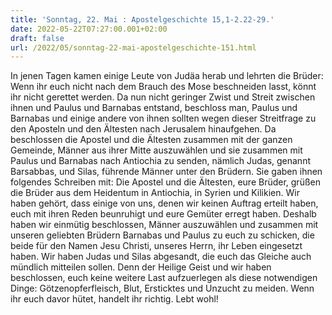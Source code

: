```yaml
---
title: 'Sonntag, 22. Mai : Apostelgeschichte 15,1-2.22-29.'
date: 2022-05-22T07:27:00.001+02:00
draft: false
url: /2022/05/sonntag-22-mai-apostelgeschichte-151.html
---
```


In jenen Tagen kamen einige Leute von Judäa herab und lehrten die Brüder: Wenn ihr euch nicht nach dem Brauch des Mose beschneiden lasst, könnt ihr nicht gerettet werden. Da nun nicht geringer Zwist und Streit zwischen ihnen und Paulus und Barnabas entstand, beschloss man, Paulus und Barnabas und einige andere von ihnen sollten wegen dieser Streitfrage zu den Aposteln und den Ältesten nach Jerusalem hinaufgehen. Da beschlossen die Apostel und die Ältesten zusammen mit der ganzen Gemeinde, Männer aus ihrer Mitte auszuwählen und sie zusammen mit Paulus und Barnabas nach Antiochia zu senden, nämlich Judas, genannt Barsabbas, und Silas, führende Männer unter den Brüdern. Sie gaben ihnen folgendes Schreiben mit: Die Apostel und die Ältesten, eure Brüder, grüßen die Brüder aus dem Heidentum in Antiochia, in Syrien und Kilikien. Wir haben gehört, dass einige von uns, denen wir keinen Auftrag erteilt haben, euch mit ihren Reden beunruhigt und eure Gemüter erregt haben. Deshalb haben wir einmütig beschlossen, Männer auszuwählen und zusammen mit unseren geliebten Brüdern Barnabas und Paulus zu euch zu schicken, die beide für den Namen Jesu Christi, unseres Herrn, ihr Leben eingesetzt haben. Wir haben Judas und Silas abgesandt, die euch das Gleiche auch mündlich mitteilen sollen. Denn der Heilige Geist und wir haben beschlossen, euch keine weitere Last aufzuerlegen als diese notwendigen Dinge: Götzenopferfleisch, Blut, Ersticktes und Unzucht zu meiden. Wenn ihr euch davor hütet, handelt ihr richtig. Lebt wohl!